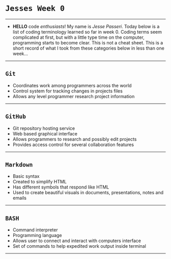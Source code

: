 # `Jesses Week 0`

---

* **HELLO** code _enthusiasts_! My name is _Jesse Passeri_. Today below is a list of coding terminology learned so far in week 0. Coding terms seem complicated at first, but with a little type time on the computer, programming starts to become clear. This is not a cheat sheet. This is a short record of what I took from these categories below in less than one week...

---

## `Git`

* Coordinates work among programmers across the world
* Control system for tracking changes in projects files
* Allows any level programmer research project information

---

## `GitHub`

* Git repository hosting service
* Web based graphical interface
* Allows programmers to research and possibly edit projects
* Provides access control for several collaboration features

---

## `Markdown`

* Basic syntax
* Created to simplify HTML
* Has different symbols that respond like HTML
* Used to create beautiful visuals in documents, presentations, notes and emails

---

## `BASH`

* Command interpreter
* Programming language
* Allows user to connect and interact with computers interface
* Set of commands to help expedited work output inside terminal

---
